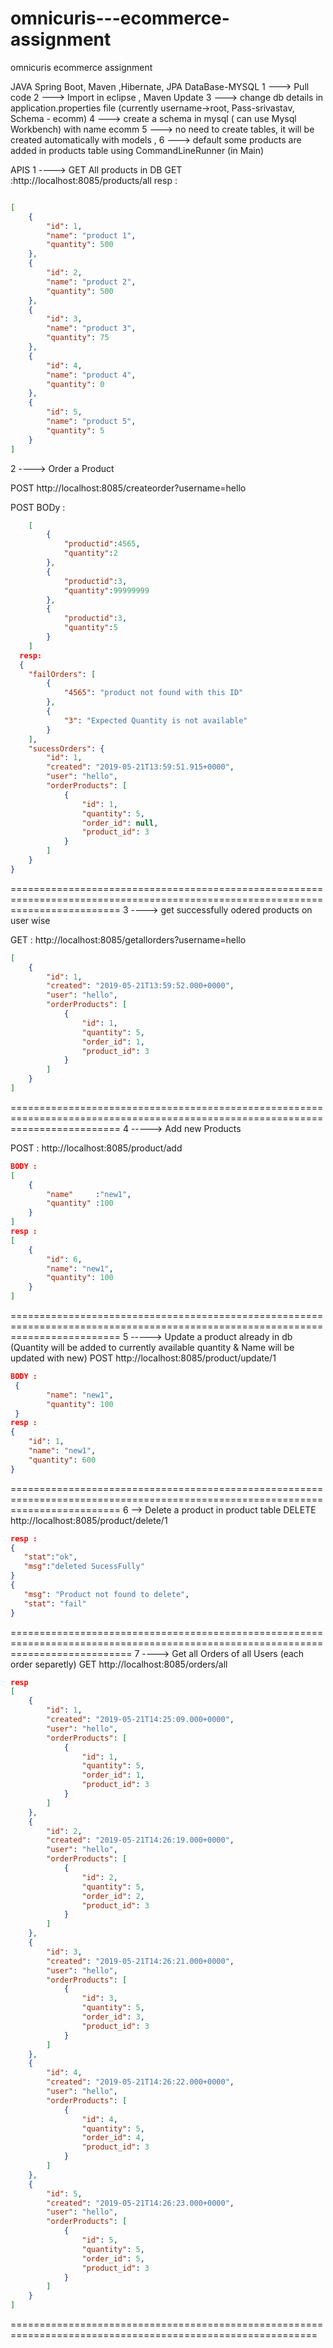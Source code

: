 # omnicuris---ecommerce-assignment
omnicuris  ecommerce assignment

JAVA Spring Boot, Maven ,Hibernate, JPA
DataBase-MYSQL
1 ---> Pull code 
2 ---> Import in eclipse , Maven Update
3 ---> change db details in application.properties file (currently username->root, Pass-srivastav, Schema - ecomm)
4 ---> create a schema in mysql ( can use Mysql Workbench) with name ecomm
5 ---> no need to create tables, it will be created automatically with models , 
6 ---> default some products are added in products table using CommandLineRunner (in Main)


APIS
1 ---->  GET All products in DB
GET :http://localhost:8085/products/all
resp : 
```json

[
    {
        "id": 1,
        "name": "product 1",
        "quantity": 500
    },
    {
        "id": 2,
        "name": "product 2",
        "quantity": 500
    },
    {
        "id": 3,
        "name": "product 3",
        "quantity": 75
    },
    {
        "id": 4,
        "name": "product 4",
        "quantity": 0
    },
    {
        "id": 5,
        "name": "product 5",
        "quantity": 5
    }
]

```
2 ----> Order a Product 

POST http://localhost:8085/createorder?username=hello

POST BODy : 
```json
	[ 
		{
			"productid":4565,
			"quantity":2
		},
		{
			"productid":3,
			"quantity":99999999
		},
		{
			"productid":3,
			"quantity":5
		}
	]
  resp:
  {
    "failOrders": [
        {
            "4565": "product not found with this ID"
        },
        {
            "3": "Expected Quantity is not available"
        }
    ],
    "sucessOrders": {
        "id": 1,
        "created": "2019-05-21T13:59:51.915+0000",
        "user": "hello",
        "orderProducts": [
            {
                "id": 1,
                "quantity": 5,
                "order_id": null,
                "product_id": 3
            }
        ]
    }
}
```
===============================================================================================================================
3 ----> get successfully odered products on user wise

GET : http://localhost:8085/getallorders?username=hello
```json
[
    {
        "id": 1,
        "created": "2019-05-21T13:59:52.000+0000",
        "user": "hello",
        "orderProducts": [
            {
                "id": 1,
                "quantity": 5,
                "order_id": 1,
                "product_id": 3
            }
        ]
    }
]
```
===============================================================================================================================
4 -----> Add new Products

POST : http://localhost:8085/product/add
```json
BODY :
[
	{
		"name"     :"new1",
		"quantity" :100
	}
]
resp :
[
    {
        "id": 6,
        "name": "new1",
        "quantity": 100
    }
]
```
===============================================================================================================================
5 -----> Update a product already in db (Quantity will be added to currently available quantity & Name will be updated with new)
POST http://localhost:8085/product/update/1
```json
BODY :
 {
        "name": "new1",
        "quantity": 100
 }
resp :
{
    "id": 1,
    "name": "new1",
    "quantity": 600
}
```
===============================================================================================================================
 6 --> Delete a product in product table
 DELETE http://localhost:8085/product/delete/1
 ```json
 resp :
{
    "stat":"ok",
    "msg":"deleted SucessFully"
}
{
    "msg": "Product not found to delete",
    "stat": "fail"
}
```
=================================================================================================================================
7 ----> Get all Orders of all Users (each order separetly)
GET http://localhost:8085/orders/all
```json
resp
[
    {
        "id": 1,
        "created": "2019-05-21T14:25:09.000+0000",
        "user": "hello",
        "orderProducts": [
            {
                "id": 1,
                "quantity": 5,
                "order_id": 1,
                "product_id": 3
            }
        ]
    },
    {
        "id": 2,
        "created": "2019-05-21T14:26:19.000+0000",
        "user": "hello",
        "orderProducts": [
            {
                "id": 2,
                "quantity": 5,
                "order_id": 2,
                "product_id": 3
            }
        ]
    },
    {
        "id": 3,
        "created": "2019-05-21T14:26:21.000+0000",
        "user": "hello",
        "orderProducts": [
            {
                "id": 3,
                "quantity": 5,
                "order_id": 3,
                "product_id": 3
            }
        ]
    },
    {
        "id": 4,
        "created": "2019-05-21T14:26:22.000+0000",
        "user": "hello",
        "orderProducts": [
            {
                "id": 4,
                "quantity": 5,
                "order_id": 4,
                "product_id": 3
            }
        ]
    },
    {
        "id": 5,
        "created": "2019-05-21T14:26:23.000+0000",
        "user": "hello",
        "orderProducts": [
            {
                "id": 5,
                "quantity": 5,
                "order_id": 5,
                "product_id": 3
            }
        ]
    }
]
```
===========================================================================================================
